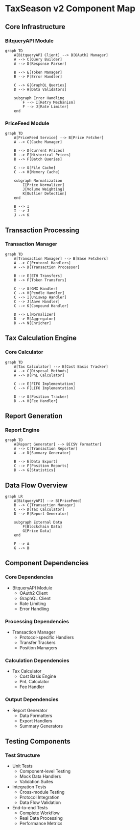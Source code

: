 # TaxSeason v2 Component Map

## Core Infrastructure

### BitqueryAPI Module
```mermaid
graph TD
    A[BitqueryAPI Client] --> B[OAuth2 Manager]
    A --> C[Query Builder]
    A --> D[Response Parser]
    
    B --> E[Token Manager]
    B --> F[Error Handler]
    
    C --> G[GraphQL Queries]
    D --> H[Data Validators]
    
    subgraph Error Handling
        F --> I[Retry Mechanism]
        F --> J[Rate Limiter]
    end
```

### PriceFeed Module
```mermaid
graph TD
    A[PriceFeed Service] --> B[Price Fetcher]
    A --> C[Cache Manager]
    
    B --> D[Current Prices]
    B --> E[Historical Prices]
    B --> F[Batch Queries]
    
    C --> G[File Cache]
    C --> H[Memory Cache]
    
    subgraph Normalization
        I[Price Normalizer]
        J[Volume Weighting]
        K[Outlier Detection]
    end
    
    B --> I
    I --> J
    J --> K
```

## Transaction Processing

### Transaction Manager
```mermaid
graph TD
    A[Transaction Manager] --> B[Base Fetchers]
    A --> C[Protocol Handlers]
    A --> D[Transaction Processor]
    
    B --> E[ETH Transfers]
    B --> F[Token Transfers]
    
    C --> G[GMX Handler]
    C --> H[Pendle Handler]
    C --> I[Uniswap Handler]
    C --> J[Aave Handler]
    C --> K[Compound Handler]
    
    D --> L[Normalizer]
    D --> M[Aggregator]
    D --> N[Enricher]
```

## Tax Calculation Engine

### Core Calculator
```mermaid
graph TD
    A[Tax Calculator] --> B[Cost Basis Tracker]
    A --> C[Disposal Methods]
    A --> D[PnL Calculator]
    
    C --> E[FIFO Implementation]
    C --> F[LIFO Implementation]
    
    D --> G[Position Tracker]
    D --> H[Fee Handler]
```

## Report Generation

### Report Engine
```mermaid
graph TD
    A[Report Generator] --> B[CSV Formatter]
    A --> C[Transaction Reporter]
    A --> D[Summary Generator]
    
    B --> E[Data Export]
    C --> F[Position Reports]
    D --> G[Statistics]
```

## Data Flow Overview
```mermaid
graph LR
    A[BitqueryAPI] --> B[PriceFeed]
    B --> C[Transaction Manager]
    C --> D[Tax Calculator]
    D --> E[Report Generator]
    
    subgraph External Data
        F[Blockchain Data]
        G[Price Data]
    end
    
    F --> A
    G --> B
```

## Component Dependencies

### Core Dependencies
- BitqueryAPI Module
  - OAuth2 Client
  - GraphQL Client
  - Rate Limiting
  - Error Handling

### Processing Dependencies
- Transaction Manager
  - Protocol-specific Handlers
  - Transfer Trackers
  - Position Managers

### Calculation Dependencies
- Tax Calculator
  - Cost Basis Engine
  - PnL Calculator
  - Fee Handler

### Output Dependencies
- Report Generator
  - Data Formatters
  - Export Handlers
  - Summary Generators

## Testing Components

### Test Structure
- Unit Tests
  - Component-level Testing
  - Mock Data Handlers
  - Validation Suites
- Integration Tests
  - Cross-module Testing
  - Protocol Integration
  - Data Flow Validation
- End-to-end Tests
  - Complete Workflow
  - Real Data Processing
  - Performance Metrics
